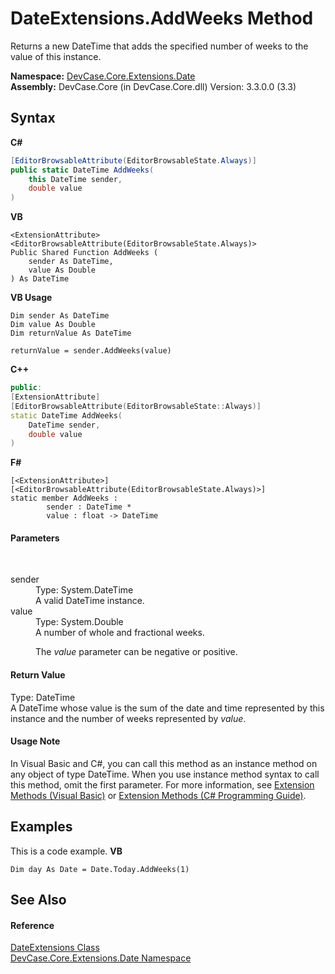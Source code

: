 # DateExtensions.AddWeeks Method 
 

Returns a new DateTime that adds the specified number of weeks to the value of this instance.

**Namespace:**&nbsp;<a href="N_DevCase_Core_Extensions_Date">DevCase.Core.Extensions.Date</a><br />**Assembly:**&nbsp;DevCase.Core (in DevCase.Core.dll) Version: 3.3.0.0 (3.3)

## Syntax

**C#**<br />
``` C#
[EditorBrowsableAttribute(EditorBrowsableState.Always)]
public static DateTime AddWeeks(
	this DateTime sender,
	double value
)
```

**VB**<br />
``` VB
<ExtensionAttribute>
<EditorBrowsableAttribute(EditorBrowsableState.Always)>
Public Shared Function AddWeeks ( 
	sender As DateTime,
	value As Double
) As DateTime
```

**VB Usage**<br />
``` VB Usage
Dim sender As DateTime
Dim value As Double
Dim returnValue As DateTime

returnValue = sender.AddWeeks(value)
```

**C++**<br />
``` C++
public:
[ExtensionAttribute]
[EditorBrowsableAttribute(EditorBrowsableState::Always)]
static DateTime AddWeeks(
	DateTime sender, 
	double value
)
```

**F#**<br />
``` F#
[<ExtensionAttribute>]
[<EditorBrowsableAttribute(EditorBrowsableState.Always)>]
static member AddWeeks : 
        sender : DateTime * 
        value : float -> DateTime 

```


#### Parameters
&nbsp;<dl><dt>sender</dt><dd>Type: System.DateTime<br />A valid DateTime instance.</dd><dt>value</dt><dd>Type: System.Double<br />A number of whole and fractional weeks. 

 The *value* parameter can be negative or positive.</dd></dl>

#### Return Value
Type: DateTime<br />A DateTime whose value is the sum of the date and time represented by this instance and the number of weeks represented by *value*.

#### Usage Note
In Visual Basic and C#, you can call this method as an instance method on any object of type DateTime. When you use instance method syntax to call this method, omit the first parameter. For more information, see <a href="https://docs.microsoft.com/dotnet/visual-basic/programming-guide/language-features/procedures/extension-methods">Extension Methods (Visual Basic)</a> or <a href="https://docs.microsoft.com/dotnet/csharp/programming-guide/classes-and-structs/extension-methods">Extension Methods (C# Programming Guide)</a>.

## Examples
This is a code example. 
**VB**<br />
``` VB
Dim day As Date = Date.Today.AddWeeks(1)
```


## See Also


#### Reference
<a href="T_DevCase_Core_Extensions_Date_DateExtensions">DateExtensions Class</a><br /><a href="N_DevCase_Core_Extensions_Date">DevCase.Core.Extensions.Date Namespace</a><br />